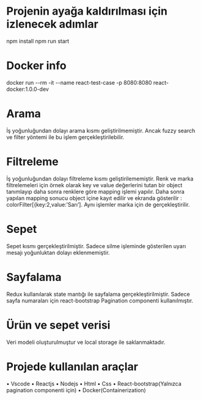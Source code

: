 # Projenin ayağa kaldırılması için izlenecek adımlar

npm install
npm run start

# Docker info

docker run --rm -it --name react-test-case -p 8080:8080 react-docker:1.0.0-dev

# Arama

İş yoğunluğundan dolayı arama kısmı geliştirilmemiştir. Ancak fuzzy search ve filter yöntemi ile bu işlem gerçekleştirilebilir.

# Filtreleme

İş yoğunluğundan dolayı filtreleme kısmı geliştirilememiştir. Renk ve marka filtrelemeleri için örnek olarak key ve value değerlerini tutan bir object tanımlayıp daha sonra renklere göre mapping işlemi yapılır. Daha sonra yapılan mapping sonucu object içine kayıt edilir ve ekranda gösterilir : colorFilter[{key:2,value:’Sarı’]. Aynı işlemler marka için de gerçekleştirilir.

# Sepet

Sepet kısmı gerçekleştirilmiştir. Sadece silme işleminde gösterilen uyarı mesajı yoğunluktan dolayı eklenmemiştir.

# Sayfalama

Redux kullanılarak state mantığı ile sayfalama gerçekleştirilmiştir. Sadece sayfa numaraları için react-bootstrap Pagination componenti kullanılmıştır.

# Ürün ve sepet verisi

Veri modeli oluşturulmuştur ve local storage ile saklanmaktadır.

# Projede kullanılan araçlar

•	Vscode
•	Reactjs
•	Nodejs
•	Html
•	Css
•	React-bootstrap(Yalnızca pagination componenti için)
•	Docker(Containerization)
